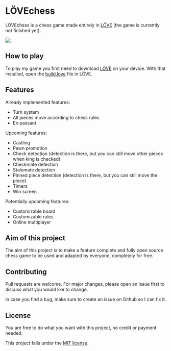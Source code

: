 # LÖVEchess

LÖVEchess is a chess game made entirely in [LÖVE](https://love2d.org/) (the game is currently not finished yet).

![](images/LÖVEchess_preview.png)

## How to play

To play my game you first need to download [LÖVE](https://love2d.org/) on your device. With that installed, open the [build.love](https://github.com/badduck32/LOVEchess/blob/main/firstbuild.love) file in LÖVE.

## Features

Already implemented features:

- Turn system
- All pieces move according to chess rules
- En passant

Upcoming features:

- Castling
- Pawn promotion
- Check detection (detection is there, but you can still move other pieces when king is checked)
- Checkmate detection
- Stalemate detection
- Pinned piece detection (detection is there, but you can still move the piece)
- Timers
- Win screen

Potentially upcoming features:

- Customizable board
- Customizable rules
- Online multiplayer

## Aim of this project

The aim of this project is to make a feature complete and fully open source chess game to be used and adapted by everyone, completely for free.

## Contributing

Pull requests are welcome. For major changes, please open an issue first to discuss what you would like to change.

In case you find a bug, make sure to create an issue on Github so I can fix it.

## License

You are free to do what you want with this project, no credit or payment needed.

This project falls under the [MIT license](https://choosealicense.com/licenses/mit/).
